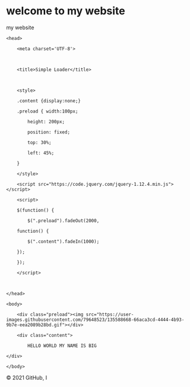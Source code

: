 # welcome to my website

my website

<html>

	<head>

		<meta charset='UTF-8'>

		

		<title>Simple Loader</title>

		

		<style>

		.content {display:none;}

		.preload { width:100px;

			height: 200px;

			position: fixed;

			top: 30%;

			left: 45%;

		}

		</style>

		<script src="https://code.jquery.com/jquery-1.12.4.min.js"></script>

		<script>

		$(function() {

			$(".preload").fadeOut(2000, 

		function() {

			$(".content").fadeIn(1000);

		});

		});

		</script>

		 

	</head>

	<body>

		<div class="preload"><img src="https://user-images.githubusercontent.com/79648523/135588668-66aca3cd-4444-4b93-9b7e-eea2089b28bd.gif"></div>

		<div class="content">

			HELLO WORLD MY NAME IS BIG 

	</div>

	</body>

</html>

<!-- ref : SmallEnvelop.com -->

<!-- https://smallenvelop.com/display-loading-icon-page-loads-completely/ -->

© 2021 GitHub, I

